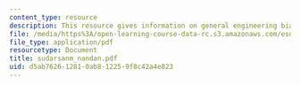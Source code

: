 ```yaml
---
content_type: resource
description: This resource gives information on general engineering biases.
file: /media/https%3A/open-learning-course-data-rc.s3.amazonaws.com/esd-342-advanced-system-architecture-spring-2006/d5ab762612810ab812259f8c42a4e823_sudarsanm_nandan.pdf
file_type: application/pdf
resourcetype: Document
title: sudarsanm_nandan.pdf
uid: d5ab7626-1281-0ab8-1225-9f8c42a4e823
---
```

